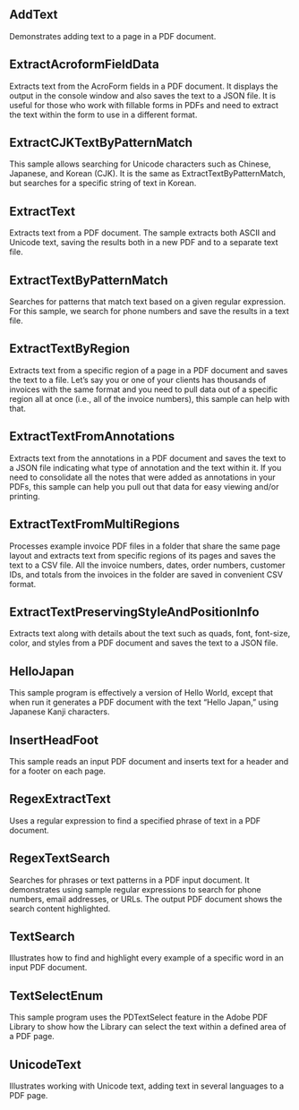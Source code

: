 ## AddText
Demonstrates adding text to a page in a PDF document.

## ExtractAcroformFieldData
Extracts text from the AcroForm fields in a PDF document.  It displays the output in the console window and also saves the text to a JSON file. It is useful for those who work with fillable forms in PDFs and need to extract the text within the form to use in a different format.

## ExtractCJKTextByPatternMatch
This sample allows searching for Unicode characters such as Chinese, Japanese, and Korean (CJK). It is the same as ExtractTextByPatternMatch, but searches for a specific string of text in Korean.

## ExtractText
Extracts text from a PDF document. The sample extracts both ASCII and Unicode text, saving the results both in a new PDF and to a separate text file.

## ExtractTextByPatternMatch
Searches for patterns that match text based on a given regular expression. For this sample, we search for phone numbers and save the results in a text file.

## ExtractTextByRegion
Extracts text from a specific region of a page in a PDF document and saves the text to a file. Let’s say you or one of your clients has thousands of invoices with the same format and you need to pull data out of a specific region all at once (i.e., all of the invoice numbers), this sample can help with that.

## ExtractTextFromAnnotations
Extracts text from the annotations in a PDF document and saves the text to a JSON file indicating what type of annotation and the text within it. If you need to consolidate all the notes that were added as annotations in your PDFs, this sample can help you pull out that data for easy viewing and/or printing.

## ExtractTextFromMultiRegions
Processes example invoice PDF files in a folder that share the same page layout and extracts text from specific regions of its pages and saves the text to a CSV file.  All the invoice numbers, dates, order numbers, customer IDs, and totals from the invoices in the folder are saved in convenient CSV format.

## ExtractTextPreservingStyleAndPositionInfo
Extracts text along with details about the text such as quads, font, font-size, color, and styles from a PDF document and saves the text to a JSON file.

## HelloJapan
This sample program is effectively a version of Hello World, except that when run it generates a PDF document with the text “Hello Japan,” using Japanese Kanji characters.

## InsertHeadFoot
This sample reads an input PDF document and inserts text for a header and for a footer on each page.

## RegexExtractText
Uses a regular expression to find a specified phrase of text in a PDF document.

## RegexTextSearch
Searches for phrases or text patterns in a PDF input document. It demonstrates using sample regular expressions to search for phone numbers, email addresses, or URLs. The output PDF document shows the search content highlighted.

## TextSearch
Illustrates how to find and highlight every example of a specific word in an input PDF document.

## TextSelectEnum
This sample program uses the PDTextSelect feature in the Adobe PDF Library to show how the Library can select the text within a defined area of a PDF page.

## UnicodeText
Illustrates working with Unicode text, adding text in several languages to a PDF page.
